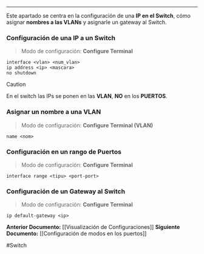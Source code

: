 ____
Este apartado se centra en la configuración de una **IP en el Switch**, cómo asignar **nombres a las VLANs** y asignarle un gateway al Switch.

### Configuración de una IP a un Switch

> Modo de configuración: **Configure Terminal**

```
interface <vlan> <num_vlan>
ip address <ip> <mascara>
no shutdown
```

> [!CAUTION]
> En el switch las IPs se ponen en las **VLAN**, **NO** en los **PUERTOS**.

### Asignar un nombre a una VLAN

> Modo de configuración: **Configure Terminal (VLAN)**

```
name <nom>
```

### Configuración en un rango de Puertos

> Modo de configuración: **Configure Terminal**

```
interface range <tipu> <port-port>
```

### Configuración de un Gateway al Switch

> Modo de configuración: **Configure Terminal**

```
ip default-gateway <ip>
```

**Anterior Documento:** [[Visualización de Configuraciones]]
**Siguiente Documento:** [[Configuración de modos en los puertos]]

#Switch